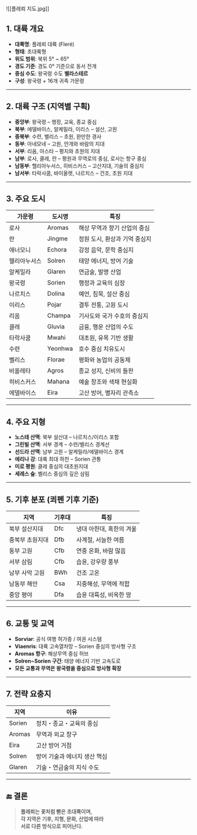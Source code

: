 ![[플레뢰 지도.jpg]]

## 1. 대륙 개요

- **대륙명**: 플레뢰 대륙 (Fleré)
- **형태**: 초대륙형
- **위도 범위**: 북위 5° ~ 65°
- **경도 기준**: 경도 0° 기준으로 동서 전개
- **중심 수도**: 왕국령 수도 **벨라스테르**
- **구성**: 왕국령 + 16개 귀족 가문령

---

## 2. 대륙 구조 (지역별 구획)

- **중앙부**: 왕국령 – 행정, 교육, 종교 중심
- **북부**: 에델바이스, 알케밀라, 이리스 – 설산, 고원
- **중북부**: 수련, 밸리스 – 초원, 완만한 경사
- **동부**: 아네모네 – 고원, 안개와 바람의 지대
- **서부**: 리옴, 아스타 – 평지와 초원의 지대
- **남부**: 로사, 클레, 란 – 평원과 무역로의 중심, 로사는 항구 중심
- **남동부**: 헬리아누서스, 히비스커스 – 고산지대, 기술의 중심지
- **남서부**: 타락사쿰, 바이올렛, 나르치스 – 건조, 초원 지대

---

## 3. 주요 도시

| 가문령 | 도시명 | 특징 |
|--------|--------|------|
| 로사 | Aromas | 해상 무역과 향기 산업의 중심 |
| 란 | Jingme | 정원 도시, 환상과 기억 중심지 |
| 애너모니 | Echora | 감정 음악, 문학 중심지 |
| 헬리아누서스 | Solren | 태양 에너지, 방어 기술 |
| 알케밀라 | Glaren | 연금술, 발명 산업 |
| 왕국령 | Sorien | 행정과 교육의 심장 |
| 나르치스 | Dolina | 예언, 침묵, 설산 중심 |
| 이리스 | Pojar | 결투 전통, 고원 도시 |
| 리옴 | Champa | 기사도와 국가 수호의 중심지 |
| 클레 | Gluvia | 금융, 행운 산업의 수도 |
| 타락사쿰 | Mwahi | 대초원, 유목 기반 생활 |
| 수련 | Yeonhwa | 호수 중심 치유도시 |
| 벨리스 | Florae | 평화와 농업의 공동체 |
| 비올레타 | Agros | 종교 성지, 신비의 들판 |
| 히비스커스 | Mahana | 예술 창조와 색채 현실화 |
| 에델바이스 | Eira | 고산 방어, 별자리 관측소 |

---

## 4. 주요 지형

- **노스테 산맥**: 북부 설산대 – 나르치스/이리스 포함
- **그린빌 산맥**: 서부 경계 – 수련/벨리스 경계선
- **선드라 산맥**: 남부 고원 – 알케밀라/에델바이스 경계
- **에리나 강**: 대륙 최대 하천 – Sorien 관통
- **미로 평원**: 클레 중심의 대초원지대
- **세레스 숲**: 벨리스 중심의 깊은 삼림

---

## 5. 기후 분포 (쾨펜 기후 기준)

| 지역 | 기후대 | 특징 |
|------|--------|------|
| 북부 설산지대 | Dfc | 냉대 아한대, 혹한의 겨울 |
| 중북부 초원지대 | Dfb | 사계절, 서늘한 여름 |
| 동부 고원 | Cfb | 연중 온화, 바람 많음 |
| 서부 삼림 | Cfb | 습윤, 강우량 풍부 |
| 남부 사막 고원 | BWh | 건조 고온 |
| 남동부 해안 | Csa | 지중해성, 무역에 적합 |
| 중앙 평야 | Dfa | 습윤 대륙성, 비옥한 땅 |

---

## 6. 교통 및 교역

- **Sorviar**: 공식 여행 허가증 / 여권 시스템
- **Viaenris**: 대륙 고속열차망 – Sorien 중심의 방사형 구조
- **Aromas 항구**: 해상무역 중심 허브
- **Solren~Sorien 구간**: 태양 에너지 기반 고속도로
- **모든 교통과 무역은 왕국령을 중심으로 방사형 확장**

---

## 7. 전략 요충지

| 지역 | 이유 |
|------|------|
| Sorien | 정치・종교・교육의 중심 |
| Aromas | 무역과 외교 창구 |
| Eira | 고산 방어 거점 |
| Solren | 방어 기술과 에너지 생산 핵심 |
| Glaren | 기술・연금술의 지식 수도 |

---

## 🔚 결론

> **플레뢰는 꽃처럼 뻗은 초대륙이며,  
> 각 지역은 기후, 지형, 문화, 산업에 따라  
> 서로 다른 방식으로 피어난다.**

